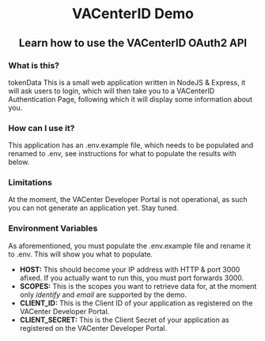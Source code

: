 <div align=center>

# VACenterID Demo
## Learn how to use the VACenterID OAuth2 API

</div>

### What is this?
tokenData
This is a small web application written in NodeJS & Express, it will ask users to login, which will then take you to a VACenterID Authentication Page, following which it will display some information about you.


### How can I use it?

This application has an .env.example file, which needs to be populated and renamed to .env, see instructions for what to populate the results with below.

### Limitations
At the moment, the VACenter Developer Portal is not operational, as such you can not generate an application yet. Stay tuned.

### Environment Variables
As aforementioned, you must populate the .env.example file and rename it to .env. This will show you what to populate.

- **HOST:** This should become your IP address with HTTP & port 3000 afixed. If you actually want to run this, you must port forwards 3000.
- **SCOPES:** This is the scopes you want to retrieve data for, at the moment only *identify* and *email* are supported by the demo.
- **CLIENT_ID:** This is the Client ID of your application as registered on the VACenter Developer Portal.
- **CLIENT_SECRET:** This is the Client Secret of your application as registered on the VACenter Developer Portal.